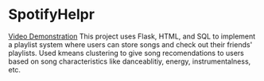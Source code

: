 # SpotifyHelpr
[Video Demonstration](https://youtu.be/gEFSUfccU-c)
This project uses Flask, HTML, and SQL to implement a playlist system where users can store songs and check out their friends' playlists. Used kmeans clustering to give song recomendations to users based on song characteristics like danceablitiy, energy, instrumentalness, etc.
